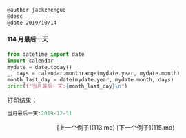 ```markdown
@author jackzhenguo
@desc 
@date 2019/10/14
```

#### 114 月最后一天

```python
from datetime import date
import calendar
mydate = date.today()
_, days = calendar.monthrange(mydate.year, mydate.month)
month_last_day = date(mydate.year, mydate.month, days)
print(f"当月最后一天:{month_last_day}\n")
```

打印结果：

```python
当月最后一天:2019-12-31
```

<center>[上一个例子](113.md)    [下一个例子](115.md)</center>